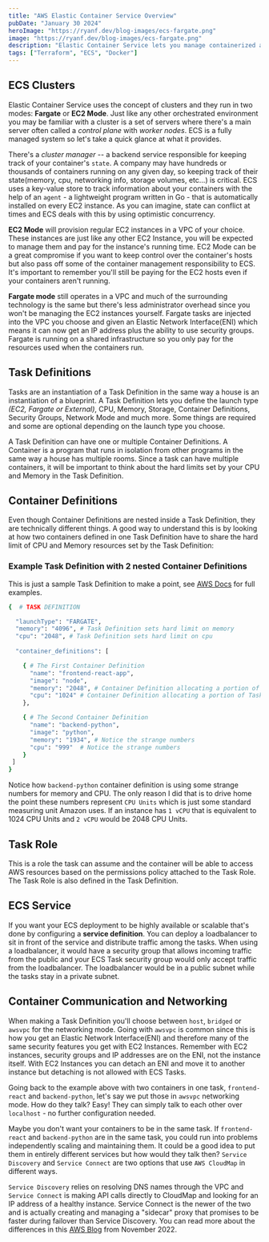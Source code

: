 ```yaml
---
title: "AWS Elastic Container Service Overview"
pubDate: "January 30 2024"
heroImage: "https://ryanf.dev/blog-images/ecs-fargate.png"
image: "https://ryanf.dev/blog-images/ecs-fargate.png"
description: "Elastic Container Service lets you manage containerized applications at scale on AWS with several cluster modes and pricing options.  Here's a quick refresher to go along with the ECS project."
tags: ["Terraform", "ECS", "Docker"]
---
```



## ECS Clusters

Elastic Container Service uses the concept of clusters and they run in two modes: **Fargate** or **EC2 Mode**. Just like any other orchestrated environment you may be familiar with a cluster is a set of servers where there's a main server often called a *control plane* with *worker nodes*. ECS is a fully managed system so let's take a quick glance at what it provides.

There's a *cluster manager* -- a backend service responsible for keeping track of your container's `state`. A company may have hundreds or thousands of containers running on any given day, so keeping track of their state(memory, cpu, networking info, storage volumes, etc...) is critical. ECS uses a key-value store to track information about your containers with the help of an `agent` - a lightweight program written in Go - that is automatically installed on every EC2 instance. As you can imagine, state can conflict at times and ECS deals with this by using optimistic concurrency.

**EC2 Mode** will provision regular EC2 instances in a VPC of your choice. These instances are just like any other EC2 Instance, you will be expected to manage them and pay for the instance's running time. EC2 Mode can be a great compromise if you want to keep control over the container's hosts but also pass off some of the container management responsibility to ECS. It's important to remember you'll still be paying for the EC2 hosts even if your containers aren't running.

**Fargate mode** still operates in a VPC and much of the surrounding technology is the same but there's less administrator overhead since you won't be managing the EC2 instances yourself. Fargate tasks are injected into the VPC you choose and given an Elastic Network Interface(ENI) which means it can now get an IP address plus the ability to use security groups. Fargate is running on a shared infrastructure so you only pay for the resources used when the containers run.

## Task Definitions

Tasks are an instantiation of a Task Definition in the same way a house is an instantiation of a blueprint. A Task Definition lets you define the launch type *(EC2, Fargate or External)*, CPU, Memory, Storage, Container Definitions, Security Groups, Network Mode and much more. Some things are required and some are optional depending on the launch type you choose.

A Task Definition can have one or multiple Container Definitions. A Container is a program that runs in isolation from other programs in the same way a house has multiple rooms. Since a task can have multiple containers, it will be important to think about the hard limits set by your CPU and Memory in the Task Definition.

## Container Definitions

Even though Container Definitions are nested inside a Task Definition, they are technically different things. A good way to understand this is by looking at how two containers defined in one Task Definition have to share the hard limit of CPU and Memory resources set by the Task Definition:

### Example Task Definition with 2 nested Container Definitions

This is just a sample Task Definition to make a point, see [AWS Docs](https://docs.aws.amazon.com/AmazonECS/latest/developerguide/task_definition_parameters.html#container_definitions) for full examples.

```bash
{  # TASK DEFINITION

  "launchType": "FARGATE",
  "memory": "4096", # Task Definition sets hard limit on memory
  "cpu": "2048", # Task Definition sets hard limit on cpu
  
  "container_definitions": [

    { # The First Container Definition
      "name": "frontend-react-app",
      "image": "node",
      "memory": "2048", # Container Definition allocating a portion of Task Definition's hard limit 
      "cpu": "1024" # Container Definition allocating a portion of Task Definition's hard limit 
    }, 

    { # The Second Container Definition
      "name": "backend-python",
      "image": "python",
      "memory": "1934", # Notice the strange numbers
      "cpu": "999"  # Notice the strange numbers
    }
 ]
}
```

Notice how `backend-python` container definition is using some strange numbers for memory and CPU. The only reason I did that is to drive home the point these numbers represent `CPU Units` which is just some standard measuring unit Amazon uses. If an instance has `1 vCPU` that is equivalent to 1024 CPU Units and `2 vCPU` would be 2048 CPU Units.

## Task Role

This is a role the task can assume and the container will be able to access AWS resources based on the permissions policy attached to the Task Role. The Task Role is also defined in the Task Definition.

## ECS Service

If you want your ECS deployment to be highly available or scalable that's done by configuring a **service definition**. You can deploy a loadbalancer to sit in front of the service and distribute traffic among the tasks. When using a loadbalancer, it would have a security group that allows incoming traffic from the public and your ECS Task security group would only accept traffic from the loadbalancer. The loadbalancer would be in a public subnet while the tasks stay in a private subnet.

## Container Communication and Networking

When making a Task Definition you'll choose between `host`, `bridged` or `awsvpc` for the networking mode. Going with `awsvpc` is common since this is how you get an Elastic Network Interface(ENI) and therefore many of the same security features you get with EC2 Instances. Remember with EC2 instances, security groups and IP addresses are on the ENI, not the instance itself. With EC2 Instances you can detach an ENI and move it to another instance but detaching is not allowed with ECS Tasks.

Going back to the example above with two containers in one task, `frontend-react` and `backend-python`, let's say we put those in `awsvpc` networking mode. How do they talk? Easy! They can simply talk to each other over `localhost` - no further configuration needed. 

Maybe you don't want your containers to be in the same task. If `frontend-react` and `backend-python` are in the same task, you could run into problems independently scaling and maintaining them. It could be a good idea to put them in entirely different services but how would they talk then? `Service Discovery` and `Service Connect` are two options that use `AWS CloudMap` in different ways.

`Service Discovery` relies on resolving DNS names through the VPC and `Service Connect` is making API calls directly to CloudMap and looking for an IP address of a healthy instance. Service Connect is the newer of the two and is actually creating and managing a "sidecar" proxy that promises to be faster during failover than Service Discovery. You can read more about the differences in this [AWS Blog](https://aws.amazon.com/blogs/aws/new-amazon-ecs-service-connect-enabling-easy-communication-between-microservices/) from November 2022.